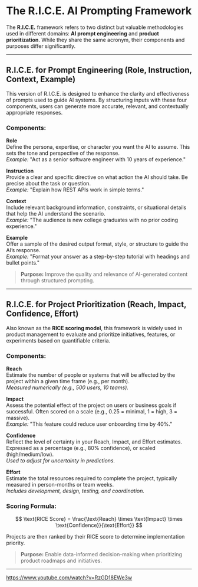 # The R.I.C.E. AI Prompting Framework

The **R.I.C.E.** framework refers to two distinct but valuable methodologies used in different domains: **AI prompt engineering** and **product prioritization**. While they share the same acronym, their components and purposes differ significantly.

---

## R.I.C.E. for Prompt Engineering (Role, Instruction, Context, Example)

This version of R.I.C.E. is designed to enhance the clarity and effectiveness of prompts used to guide AI systems. By structuring inputs with these four components, users can generate more accurate, relevant, and contextually appropriate responses.

### Components:

**Role**  
Define the persona, expertise, or character you want the AI to assume. This sets the tone and perspective of the response.  
*Example:* "Act as a senior software engineer with 10 years of experience."

**Instruction**  
Provide a clear and specific directive on what action the AI should take. Be precise about the task or question.  
*Example:* "Explain how REST APIs work in simple terms."

**Context**  
Include relevant background information, constraints, or situational details that help the AI understand the scenario.  
*Example:* "The audience is new college graduates with no prior coding experience."

**Example**  
Offer a sample of the desired output format, style, or structure to guide the AI’s response.  
*Example:* "Format your answer as a step-by-step tutorial with headings and bullet points."

> **Purpose:** Improve the quality and relevance of AI-generated content through structured prompting.

---

## R.I.C.E. for Project Prioritization (Reach, Impact, Confidence, Effort)

Also known as the **RICE scoring model**, this framework is widely used in product management to evaluate and prioritize initiatives, features, or experiments based on quantifiable criteria.

### Components:

**Reach**  
Estimate the number of people or systems that will be affected by the project within a given time frame (e.g., per month).  
*Measured numerically (e.g., 500 users, 10 teams).*

**Impact**  
Assess the potential effect of the project on users or business goals if successful. Often scored on a scale (e.g., 0.25 = minimal, 1 = high, 3 = massive).  
*Example:* "This feature could reduce user onboarding time by 40%."

**Confidence**  
Reflect the level of certainty in your Reach, Impact, and Effort estimates. Expressed as a percentage (e.g., 80% confidence), or scaled (high/medium/low).  
*Used to adjust for uncertainty in predictions.*

**Effort**  
Estimate the total resources required to complete the project, typically measured in person-months or team weeks.  
*Includes development, design, testing, and coordination.*

### Scoring Formula:

$$
\text{RICE Score} = \frac{\text{Reach} \times \text{Impact} \times \text{Confidence}}{\text{Effort}}
$$

Projects are then ranked by their RICE score to determine implementation priority.

> **Purpose:** Enable data-informed decision-making when prioritizing product roadmaps and initiatives.

---
https://www.youtube.com/watch?v=RzGD18EWe3w
